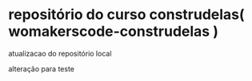 # repositório do curso construdelas( womakerscode-construdelas )

atualizacao do repositório local

alteração para teste

